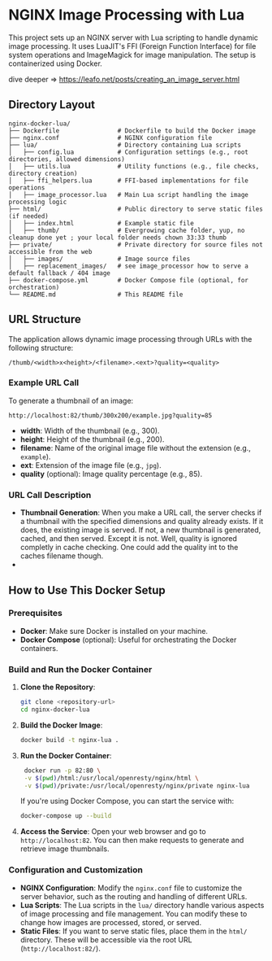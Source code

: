 # NGINX Image Processing with Lua

This project sets up an NGINX server with Lua scripting to handle dynamic image processing.
It uses LuaJIT's FFI (Foreign Function Interface) for file system operations and ImageMagick for image manipulation.
The setup is containerized using Docker.

dive deeper => https://leafo.net/posts/creating_an_image_server.html

## Directory Layout

```
nginx-docker-lua/
├── Dockerfile                # Dockerfile to build the Docker image
├── nginx.conf                # NGINX configuration file
├── lua/                      # Directory containing Lua scripts
│   ├── config.lua            # Configuration settings (e.g., root directories, allowed dimensions)
│   ├── utils.lua             # Utility functions (e.g., file checks, directory creation)
│   ├── ffi_helpers.lua       # FFI-based implementations for file operations
│   ├── image_processor.lua   # Main Lua script handling the image processing logic
├── html/                     # Public directory to serve static files (if needed)
│   ├── index.html            # Example static file
│   ├── thumb/                # Evergrowing cache folder, yup, no cleanup done yet ; your local folder needs chown 33:33 thumb
├── private/                  # Private directory for source files not accessible from the web
│   ├── images/               # Image source files
│   ├── replacement_images/   # see image_processor how to serve a default fallback / 404 image
├── docker-compose.yml        # Docker Compose file (optional, for orchestration)
└── README.md                 # This README file
```

## URL Structure

The application allows dynamic image processing through URLs with the following structure:

```
/thumb/<width>x<height>/<filename>.<ext>?quality=<quality>
```

### Example URL Call

To generate a thumbnail of an image:

```
http://localhost:82/thumb/300x200/example.jpg?quality=85
```

- **width**: Width of the thumbnail (e.g., 300).
- **height**: Height of the thumbnail (e.g., 200).
- **filename**: Name of the original image file without the extension (e.g., `example`).
- **ext**: Extension of the image file (e.g., `jpg`).
- **quality** (optional): Image quality percentage (e.g., 85).

### URL Call Description

- **Thumbnail Generation**: When you make a URL call, the server checks if a thumbnail with the specified dimensions and quality already exists. If it does, the existing image is served. If not, a new thumbnail is generated, cached, and then served.
Except it is not. Well, quality is ignored completly in cache checking. One could add the quality int to the caches filename though.
- 
## How to Use This Docker Setup

### Prerequisites

- **Docker**: Make sure Docker is installed on your machine.
- **Docker Compose** (optional): Useful for orchestrating the Docker containers.

### Build and Run the Docker Container

1. **Clone the Repository**:
   ```bash
   git clone <repository-url>
   cd nginx-docker-lua
   ```

2. **Build the Docker Image**:
   ```bash
   docker build -t nginx-lua .
   ```

3. **Run the Docker Container**:
   ```bash
    docker run -p 82:80 \
    -v $(pwd)/html:/usr/local/openresty/nginx/html \
    -v $(pwd)/private:/usr/local/openresty/nginx/private nginx-lua

   ```

   If you're using Docker Compose, you can start the service with:
   ```bash
   docker-compose up --build
   ```

4. **Access the Service**:
   Open your web browser and go to `http://localhost:82`. You can then make requests to generate and retrieve image thumbnails.

### Configuration and Customization

- **NGINX Configuration**: Modify the `nginx.conf` file to customize the server behavior, such as the routing and handling of different URLs.
- **Lua Scripts**: The Lua scripts in the `lua/` directory handle various aspects of image processing and file management. You can modify these to change how images are processed, stored, or served.
- **Static Files**: If you want to serve static files, place them in the `html/` directory. These will be accessible via the root URL (`http://localhost:82/`).

